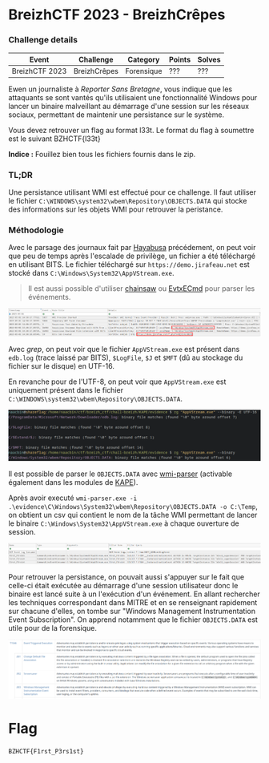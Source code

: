 BreizhCTF 2023 - BreizhCrêpes
==========================

### Challenge details

| Event                    | Challenge  | Category       | Points | Solves      |
|--------------------------|------------|----------------|--------|-------------|
| BreizhCTF 2023           | BreizhCrêpes  | Forensique  | ???    | ???         |


Ewen un journaliste à *Reporter Sans Bretagne*, vous indique que les attaquants se sont vantés qu'ils utilisaient une fonctionnalité Windows pour lancer un binaire malveillant au démarrage d'une session sur les réseaux sociaux, permettant de maintenir une persistance sur le système.

Vous devez retrouver un flag au format l33t.
Le format du flag à soumettre est le suivant BZHCTF{l33t}

**Indice :** Fouillez bien tous les fichiers fournis dans le zip.

### TL;DR

Une persistance utilisant WMI est effectué pour ce challenge. Il faut utiliser le fichier `C:\WINDOWS\system32\wbem\Repository\OBJECTS.DATA` qui stocke des informations sur les objets WMI pour retrouver la peristance.

### Méthodologie

Avec le parsage des journaux fait par [Hayabusa](https://github.com/Yamato-Security/hayabusa) précédement, on peut voir que peu de temps après l'escalade de privilège, un fichier a été téléchargé en utilisant BITS. Le fichier téléchargé sur `https://demo.jirafeau.net` est stocké dans `C:\Windows\System32\AppVStream.exe`.

> Il est aussi possible d'utiliser [chainsaw](https://github.com/WithSecureLabs/chainsaw) ou [EvtxECmd](https://github.com/EricZimmerman/evtx) pour parser les événements.

![hayabusa_bits.png](hayabusa_bits.png)

Avec *grep*, on peut voir que le fichier `AppVStream.exe` est présent dans `edb.log` (trace laissé par BITS), `$LogFile`, `$J` et `$MFT` (dû au stockage du fichier sur le disque) en UTF-16.

En revanche pour de l'UTF-8, on peut voir que `AppVStream.exe` est uniquement présent dans le fichier `C:\WINDOWS\system32\wbem\Repository\OBJECTS.DATA`.

![grep_appvstream.png](grep_appvstream.png)

Il est possible de parser le `OBJECTS.DATA` avec [wmi-parser](https://github.com/woanware/wmi-parser) (activable également dans les modules de [KAPE](https://www.kroll.com/en/services/cyber-risk/incident-response-litigation-support/kroll-artifact-parser-extractor-kape)).

Après avoir executé `wmi-parser.exe -i .\evidence\C\Windows\System32\wbem\Repository\OBJECTS.DATA -o C:\Temp`, on obtient un csv qui contient le nom de la tâche WMI permettant de lancer le binaire `C:\Windows\System32\AppVStream.exe` à chaque ouverture de session.

![wmi_parser.png](wmi_parser.png)

Pour retrouver la persistance, on pouvait aussi s'appuyer sur le fait que celle-ci était exécutée au démarrage d'une session utilisateur donc le binaire est lancé suite à un l'exécution d'un événement. En allant rechercher les techniques correspondant dans MITRE et en se renseignant rapidement sur chacune d'elles, on tombe sur "Windows Management Instrumentation Event Subscription". On apprend notamment que le fichier `OBJECTS.DATA` est utile pour de la forensique.

![mitre.png](mitre.png)

# Flag

`BZHCTF{F1rst_P3rs1st}`
